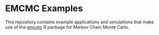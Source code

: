 # EMCMC Examples 
This repository contains example applications and simulations that make use of the [emcmc](https://github.com/gregory-bopp/emcmc) R package for Markov Chain Monte Carlo.